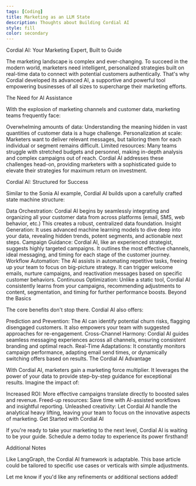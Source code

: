 ```yaml
---
tags: [Coding]
title: Marketing as an LLM State
description: Thoughts about Building Cordial AI
style: fill
color: secondary
---
```


Cordial AI: Your Marketing Expert, Built to Guide

The marketing landscape is complex and ever-changing.  To succeed in the modern world, marketers need intelligent, personalized strategies built on real-time data to connect with potential customers authentically. That's why Cordial developed its advanced AI, a supportive and powerful tool empowering businesses of all sizes to supercharge their marketing efforts.

The Need for AI Assistance

With the explosion of marketing channels and customer data, marketing teams frequently face:

Overwhelming amounts of data: Understanding the meaning hidden in vast quantities of customer data is a huge challenge.
Personalization at scale: Marketers want to deliver relevant messages, but tailoring them for each individual or segment remains difficult.
Limited resources: Many teams struggle with stretched budgets and personnel, making in-depth analysis and complex campaigns out of reach.
Cordial AI addresses these challenges head-on, providing marketers with a sophisticated guide to elevate their strategies for maximum return on investment.

Cordial AI: Structured for Success

Similar to the Sonia AI example, Cordial AI builds upon a carefully crafted state machine structure:

Data Orchestration: Cordial AI begins by seamlessly integrating and organizing all your customer data from across platforms (email, SMS, web behavior, etc.) This creates a robust, centralized data foundation.
Insight Generation: It uses advanced machine learning models to dive deep into your data, revealing hidden trends, potent segments, and actionable next steps.
Campaign Guidance: Cordial AI, like an experienced strategist, suggests highly targeted campaigns. It outlines the most effective channels, ideal messaging, and timing for each stage of the customer journey.
Workflow Automation: The AI assists in automating repetitive tasks, freeing up your team to focus on big-picture strategy. It can trigger welcome emails, nurture campaigns, and reactivation messages based on specific customer behaviors.
Continuous Optimization: Unlike a static tool, Cordial AI consistently learns from your campaigns, recommending adjustments to content, segmentation, and timing for further performance boosts.
Beyond the Basics

The core benefits don't stop there. Cordial AI also offers:

Prediction and Prevention: The AI can identify potential churn risks, flagging disengaged customers. It also empowers your team with suggested approaches for re-engagement.
Cross-Channel Harmony: Cordial AI guides seamless messaging experiences across all channels, ensuring consistent branding and optimal reach.
Real-Time Adaptations: It constantly monitors campaign performance, adapting email send times, or dynamically switching offers based on results.
The Cordial AI Advantage

With Cordial AI, marketers gain a marketing force multiplier. It leverages the power of your data to provide step-by-step guidance for exceptional results. Imagine the impact of:

Increased ROI: More effective campaigns translate directly to boosted sales and revenue.
Freed-up resources: Save time with AI-assisted workflows and insightful reporting.
Unleashed creativity: Let Cordial AI handle the analytical heavy lifting, leaving your team to focus on the innovative aspects of marketing.
Get Started with Cordial AI

If you're ready to take your marketing to the next level, Cordial AI is waiting to be your guide. Schedule a demo today to experience its power firsthand!

Additional Notes

Like LangGraph, the Cordial AI framework is adaptable. This base article could be tailored to specific use cases or verticals with simple adjustments.

Let me know if you'd like any refinements or additional sections added!